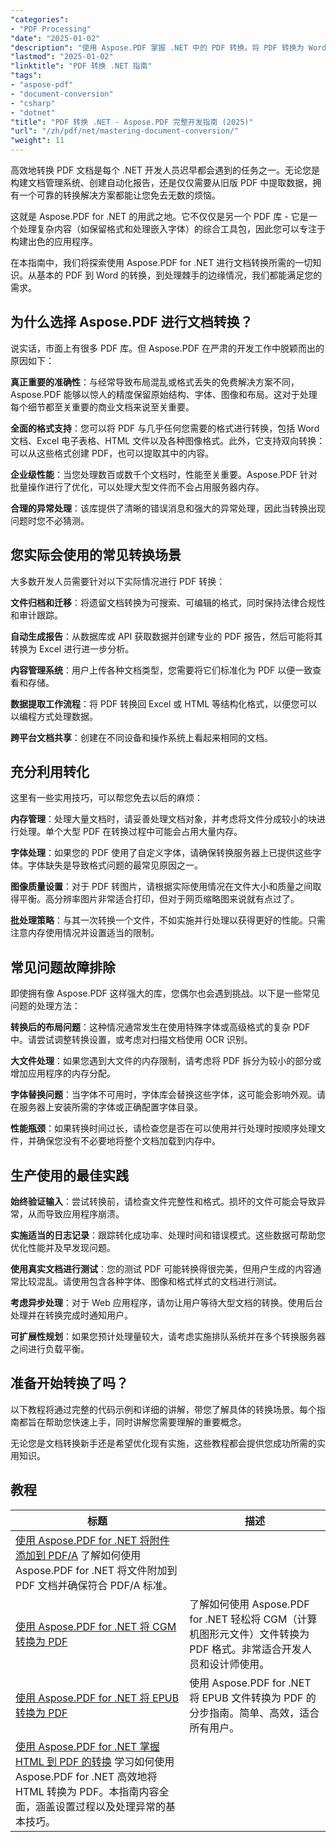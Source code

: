 ```yaml
---
"categories":
- "PDF Processing"
"date": "2025-01-02"
"description": "使用 Aspose.PDF 掌握 .NET 中的 PDF 转换。将 PDF 转换为 Word、Excel、HTML 和图像，并进行反向转换。完整的代码示例和最佳实践。"
"lastmod": "2025-01-02"
"linktitle": "PDF 转换 .NET 指南"
"tags":
- "aspose-pdf"
- "document-conversion"
- "csharp"
- "dotnet"
"title": "PDF 转换 .NET - Aspose.PDF 完整开发指南 (2025)"
"url": "/zh/pdf/net/mastering-document-conversion/"
"weight": 11
---
```


高效地转换 PDF 文档是每个 .NET 开发人员迟早都会遇到的任务之一。无论您是构建文档管理系统、创建自动化报告，还是仅仅需要从旧版 PDF 中提取数据，拥有一个可靠的转换解决方案都能让您免去无数的烦恼。

这就是 Aspose.PDF for .NET 的用武之地。它不仅仅是另一个 PDF 库 - 它是一个处理复杂内容（如保留格式和处理嵌入字体）的综合工具包，因此您可以专注于构建出色的应用程序。

在本指南中，我们将探索使用 Aspose.PDF for .NET 进行文档转换所需的一切知识。从基本的 PDF 到 Word 的转换，到处理棘手的边缘情况，我们都能满足您的需求。

## 为什么选择 Aspose.PDF 进行文档转换？

说实话，市面上有很多 PDF 库。但 Aspose.PDF 在严肃的开发工作中脱颖而出的原因如下：

**真正重要的准确性**：与经常导致布局混乱或格式丢失的免费解决方案不同，Aspose.PDF 能够以惊人的精度保留原始结构、字体、图像和布局。这对于处理每个细节都至关重要的商业文档来说至关重要。

**全面的格式支持**：您可以将 PDF 与几乎任何您需要的格式进行转换，包括 Word 文档、Excel 电子表格、HTML 文件以及各种图像格式。此外，它支持双向转换：可以从这些格式创建 PDF，也可以提取其中的内容。

**企业级性能**：当您处理数百或数千个文档时，性能至关重要。Aspose.PDF 针对批量操作进行了优化，可以处理大型文件而不会占用服务器内存。

**合理的异常处理**：该库提供了清晰的错误消息和强大的异常处理，因此当转换出现问题时您不必猜测。

## 您实际会使用的常见转换场景

大多数开发人员需要针对以下实际情况进行 PDF 转换：

**文件归档和迁移**：将遗留文档转换为可搜索、可编辑的格式，同时保持法律合规性和审计跟踪。

**自动生成报告**：从数据库或 API 获取数据并创建专业的 PDF 报告，然后可能将其转换为 Excel 进行进一步分析。

**内容管理系统**：用户上传各种文档类型，您需要将它们标准化为 PDF 以便一致查看和存储。

**数据提取工作流程**：将 PDF 转换回 Excel 或 HTML 等结构化格式，以便您可以以编程方式处理数据。

**跨平台文档共享**：创建在不同设备和操作系统上看起来相同的文档。

## 充分利用转化

这里有一些实用技巧，可以帮您免去以后的麻烦：

**内存管理**：处理大量文档时，请妥善处理文档对象，并考虑将文件分成较小的块进行处理。单个大型 PDF 在转换过程中可能会占用大量内存。

**字体处理**：如果您的 PDF 使用了自定义字体，请确保转换服务器上已提供这些字体。字体缺失是导致格式问题的最常见原因之一。

**图像质量设置**：对于 PDF 转图片，请根据实际使用情况在文件大小和质量之间取得平衡。高分辨率图片非常适合打印，但对于网页缩略图来说就有点过了。

**批处理策略**：与其一次转换一个文件，不如实施并行处理以获得更好的性能。只需注意内存使用情况并设置适当的限制。

## 常见问题故障排除

即使拥有像 Aspose.PDF 这样强大的库，您偶尔也会遇到挑战。以下是一些常见问题的处理方法：

**转换后的布局问题**：这种情况通常发生在使用特殊字体或高级格式的复杂 PDF 中。请尝试调整转换设置，或考虑对扫描文档使用 OCR 识别。

**大文件处理**：如果您遇到大文件的内存限制，请考虑将 PDF 拆分为较小的部分或增加应用程序的内存分配。

**字体替换问题**：当字体不可用时，字体库会替换这些字体，这可能会影响外观。请在服务器上安装所需的字体或正确配置字体目录。

**性能瓶颈**：如果转换时间过长，请检查您是否在可以使用并行处理时按顺序处理文件，并确保您没有不必要地将整个文档加载到内存中。

## 生产使用的最佳实践

**始终验证输入**：尝试转换前，请检查文件完整性和格式。损坏的文件可能会导致异常，从而导致应用程序崩溃。

**实施适当的日志记录**：跟踪转化成功率、处理时间和错误模式。这些数据可帮助您优化性能并及早发现问题。

**使用真实文档进行测试**：您的测试 PDF 可能转换得很完美，但用户生成的内容通常比较混乱。请使用包含各种字体、图像和格式样式的文档进行测试。

**考虑异步处理**：对于 Web 应用程序，请勿让用户等待大型文档的转换。使用后台处理并在转换完成时通知用户。

**可扩展性规划**：如果您预计处理量较大，请考虑实施排队系统并在多个转换服务器之间进行负载平衡。

## 准备开始转换了吗？

以下教程将通过完整的代码示例和详细的讲解，带您了解具体的转换场景。每个指南都旨在帮助您快速上手，同时讲解您需要理解的重要概念。

无论您是文档转换新手还是希望优化现有实施，这些教程都会提供您成功所需的实用知识。

## 教程
标题 | 描述 |
| --- | --- | 
| [使用 Aspose.PDF for .NET 将附件添加到 PDF/A](./adding-attachment-to-pdfa/) 了解如何使用 Aspose.PDF for .NET 将文件附加到 PDF 文档并确保符合 PDF/A 标准。| 
| [使用 Aspose.PDF for .NET 将 CGM 转换为 PDF](./convert-cgm-to-pdf/) | 了解如何使用 Aspose.PDF for .NET 轻松将 CGM（计算机图形元文件）文件转换为 PDF 格式。非常适合开发人员和设计师使用。|  
| [使用 Aspose.PDF for .NET 将 EPUB 转换为 PDF](./convert-epub-to-pdf/) | 使用 Aspose.PDF for .NET 将 EPUB 文件转换为 PDF 的分步指南。简单、高效，适合所有用户。|   
| [使用 Aspose.PDF for .NET 掌握 HTML 到 PDF 的转换](./mastering-html-to-pdf/) 学习如何使用 Aspose.PDF for .NET 高效地将 HTML 转换为 PDF。本指南内容全面，涵盖设置过程以及处理异常的基本技巧。|